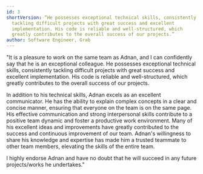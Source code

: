 ```yaml
---
id: 3
shortVersion: “He possesses exceptional technical skills, consistently
  tackling difficult projects with great success and excellent
  implementation. His code is reliable and well-structured, which
  greatly contributes to the overall success of our projects.”
author: Software Engineer, Grab
---
```


"It is a pleasure to work on the same team as Adnan, and
I can confidently say that he is an exceptional
colleague. He possesses exceptional technical skills,
consistently tackling difficult projects with great
success and excellent implementation. His code is
reliable and well-structured, which greatly contributes
to the overall success of our projects.

In addition to his technical skills, Adnan excels as an
excellent communicator. He has the ability to explain
complex concepts in a clear and concise manner, ensuring
that everyone on the team is on the same page. His
effective communication and strong interpersonal skills
contribute to a positive team dynamic and foster a
productive work environment. Many of his excellent ideas
and improvements have greatly contributed to the success
and continuous improvement of our team. Adnan's
willingness to share his knowledge and expertise has
made him a trusted teammate to other team members,
elevating the skills of the entire team.

I highly endorse Adnan and have no doubt that he will
succeed in any future projects/works he undertakes."
